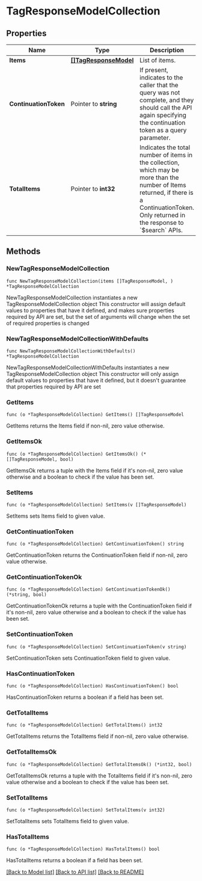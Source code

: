 # TagResponseModelCollection

## Properties

Name | Type | Description | Notes
------------ | ------------- | ------------- | -------------
**Items** | [**[]TagResponseModel**](TagResponseModel.md) | List of items. | 
**ContinuationToken** | Pointer to **string** | If present, indicates to the caller that the query was not complete, and they should call the API again specifying the continuation token as a query parameter. | [optional] 
**TotalItems** | Pointer to **int32** | Indicates the total number of items in the collection, which may be more than the number of Items returned, if there is a ContinuationToken.  Only returned in the response to &#x60;$search&#x60; APIs. | [optional] 

## Methods

### NewTagResponseModelCollection

`func NewTagResponseModelCollection(items []TagResponseModel, ) *TagResponseModelCollection`

NewTagResponseModelCollection instantiates a new TagResponseModelCollection object
This constructor will assign default values to properties that have it defined,
and makes sure properties required by API are set, but the set of arguments
will change when the set of required properties is changed

### NewTagResponseModelCollectionWithDefaults

`func NewTagResponseModelCollectionWithDefaults() *TagResponseModelCollection`

NewTagResponseModelCollectionWithDefaults instantiates a new TagResponseModelCollection object
This constructor will only assign default values to properties that have it defined,
but it doesn't guarantee that properties required by API are set

### GetItems

`func (o *TagResponseModelCollection) GetItems() []TagResponseModel`

GetItems returns the Items field if non-nil, zero value otherwise.

### GetItemsOk

`func (o *TagResponseModelCollection) GetItemsOk() (*[]TagResponseModel, bool)`

GetItemsOk returns a tuple with the Items field if it's non-nil, zero value otherwise
and a boolean to check if the value has been set.

### SetItems

`func (o *TagResponseModelCollection) SetItems(v []TagResponseModel)`

SetItems sets Items field to given value.


### GetContinuationToken

`func (o *TagResponseModelCollection) GetContinuationToken() string`

GetContinuationToken returns the ContinuationToken field if non-nil, zero value otherwise.

### GetContinuationTokenOk

`func (o *TagResponseModelCollection) GetContinuationTokenOk() (*string, bool)`

GetContinuationTokenOk returns a tuple with the ContinuationToken field if it's non-nil, zero value otherwise
and a boolean to check if the value has been set.

### SetContinuationToken

`func (o *TagResponseModelCollection) SetContinuationToken(v string)`

SetContinuationToken sets ContinuationToken field to given value.

### HasContinuationToken

`func (o *TagResponseModelCollection) HasContinuationToken() bool`

HasContinuationToken returns a boolean if a field has been set.

### GetTotalItems

`func (o *TagResponseModelCollection) GetTotalItems() int32`

GetTotalItems returns the TotalItems field if non-nil, zero value otherwise.

### GetTotalItemsOk

`func (o *TagResponseModelCollection) GetTotalItemsOk() (*int32, bool)`

GetTotalItemsOk returns a tuple with the TotalItems field if it's non-nil, zero value otherwise
and a boolean to check if the value has been set.

### SetTotalItems

`func (o *TagResponseModelCollection) SetTotalItems(v int32)`

SetTotalItems sets TotalItems field to given value.

### HasTotalItems

`func (o *TagResponseModelCollection) HasTotalItems() bool`

HasTotalItems returns a boolean if a field has been set.


[[Back to Model list]](../README.md#documentation-for-models) [[Back to API list]](../README.md#documentation-for-api-endpoints) [[Back to README]](../README.md)


